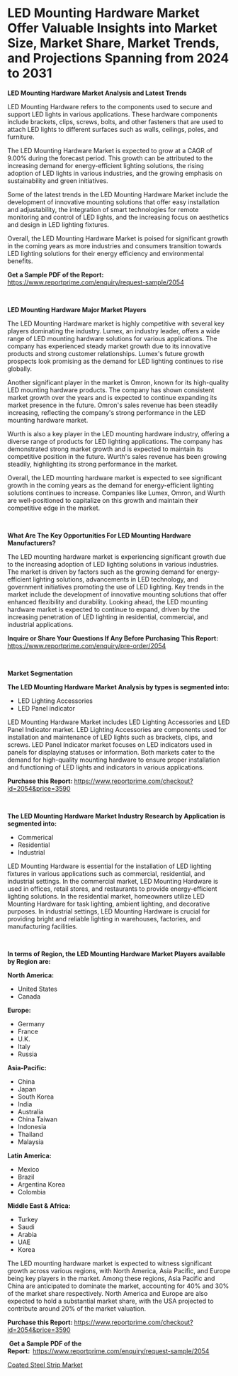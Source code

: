 <p><h1>LED Mounting Hardware Market Offer Valuable Insights into Market Size, Market Share, Market Trends, and Projections Spanning from 2024 to 2031</h1></p><p><strong>LED Mounting Hardware Market Analysis and Latest Trends</strong></p>
<p><p>LED Mounting Hardware refers to the components used to secure and support LED lights in various applications. These hardware components include brackets, clips, screws, bolts, and other fasteners that are used to attach LED lights to different surfaces such as walls, ceilings, poles, and furniture.</p><p>The LED Mounting Hardware Market is expected to grow at a CAGR of 9.00% during the forecast period. This growth can be attributed to the increasing demand for energy-efficient lighting solutions, the rising adoption of LED lights in various industries, and the growing emphasis on sustainability and green initiatives.</p><p>Some of the latest trends in the LED Mounting Hardware Market include the development of innovative mounting solutions that offer easy installation and adjustability, the integration of smart technologies for remote monitoring and control of LED lights, and the increasing focus on aesthetics and design in LED lighting fixtures.</p><p>Overall, the LED Mounting Hardware Market is poised for significant growth in the coming years as more industries and consumers transition towards LED lighting solutions for their energy efficiency and environmental benefits.</p></p>
<p><strong>Get a Sample PDF of the Report:&nbsp;</strong> <a href="https://www.reportprime.com/enquiry/request-sample/2054">https://www.reportprime.com/enquiry/request-sample/2054</a></p>
<p>&nbsp;</p>
<p><strong>LED Mounting Hardware Major Market Players</strong></p>
<p><p>The LED Mounting Hardware market is highly competitive with several key players dominating the industry. Lumex, an industry leader, offers a wide range of LED mounting hardware solutions for various applications. The company has experienced steady market growth due to its innovative products and strong customer relationships. Lumex's future growth prospects look promising as the demand for LED lighting continues to rise globally.</p><p>Another significant player in the market is Omron, known for its high-quality LED mounting hardware products. The company has shown consistent market growth over the years and is expected to continue expanding its market presence in the future. Omron's sales revenue has been steadily increasing, reflecting the company's strong performance in the LED mounting hardware market.</p><p>Wurth is also a key player in the LED mounting hardware industry, offering a diverse range of products for LED lighting applications. The company has demonstrated strong market growth and is expected to maintain its competitive position in the future. Wurth's sales revenue has been growing steadily, highlighting its strong performance in the market.</p><p>Overall, the LED mounting hardware market is expected to see significant growth in the coming years as the demand for energy-efficient lighting solutions continues to increase. Companies like Lumex, Omron, and Wurth are well-positioned to capitalize on this growth and maintain their competitive edge in the market.</p></p>
<p>&nbsp;</p>
<p><strong>What Are The Key Opportunities For LED Mounting Hardware Manufacturers?</strong></p>
<p><p>The LED mounting hardware market is experiencing significant growth due to the increasing adoption of LED lighting solutions in various industries. The market is driven by factors such as the growing demand for energy-efficient lighting solutions, advancements in LED technology, and government initiatives promoting the use of LED lighting. Key trends in the market include the development of innovative mounting solutions that offer enhanced flexibility and durability. Looking ahead, the LED mounting hardware market is expected to continue to expand, driven by the increasing penetration of LED lighting in residential, commercial, and industrial applications.</p></p>
<p><strong>Inquire or Share Your Questions If Any Before Purchasing This Report:</strong> <a href="https://www.reportprime.com/enquiry/pre-order/2054">https://www.reportprime.com/enquiry/pre-order/2054</a></p>
<p>&nbsp;</p>
<p><strong>Market Segmentation</strong></p>
<p><strong>The LED Mounting Hardware Market Analysis by types is segmented into:</strong></p>
<p><ul><li>LED Lighting Accessories</li><li>LED Panel indicator</li></ul></p>
<p><p>LED Mounting Hardware Market includes LED Lighting Accessories and LED Panel Indicator market. LED Lighting Accessories are components used for installation and maintenance of LED lights such as brackets, clips, and screws. LED Panel Indicator market focuses on LED indicators used in panels for displaying statuses or information. Both markets cater to the demand for high-quality mounting hardware to ensure proper installation and functioning of LED lights and indicators in various applications.</p></p>
<p><strong>Purchase this Report:&nbsp;</strong><a href="https://www.reportprime.com/checkout?id=2054&price=3590">https://www.reportprime.com/checkout?id=2054&price=3590</a></p>
<p>&nbsp;</p>
<p><strong>The LED Mounting Hardware Market Industry Research by Application is segmented into:</strong></p>
<p><ul><li>Commerical</li><li>Residential</li><li>Industrial</li></ul></p>
<p><p>LED Mounting Hardware is essential for the installation of LED lighting fixtures in various applications such as commercial, residential, and industrial settings. In the commercial market, LED Mounting Hardware is used in offices, retail stores, and restaurants to provide energy-efficient lighting solutions. In the residential market, homeowners utilize LED Mounting Hardware for task lighting, ambient lighting, and decorative purposes. In industrial settings, LED Mounting Hardware is crucial for providing bright and reliable lighting in warehouses, factories, and manufacturing facilities.</p></p>
<p>&nbsp;</p>
<p><strong>In terms of Region, the LED Mounting Hardware Market Players available by Region are:</strong></p>
<p>
    <p> <strong> North America: </strong>
        <ul>
            <li>United States</li>
            <li>Canada</li>
        </ul>
        </p> 
    <p> <strong> Europe: </strong>
        <ul>
            <li>Germany</li>
            <li>France</li>
            <li>U.K.</li>
            <li>Italy</li>
            <li>Russia</li>
        </ul>
        </p> 
    <p> <strong> Asia-Pacific: </strong>
        <ul>
            <li>China</li>
            <li>Japan</li>
            <li>South Korea</li>
            <li>India</li>
            <li>Australia</li>
            <li>China Taiwan</li>
            <li>Indonesia</li>
            <li>Thailand</li>
            <li>Malaysia</li>
        </ul>
        </p> 
    <p> <strong> Latin America: </strong>
        <ul>
            <li>Mexico</li>
            <li>Brazil</li>
            <li>Argentina Korea</li>
            <li>Colombia</li>
        </ul>
        </p> 
    <p> <strong> Middle East & Africa: </strong>
        <ul>
            <li>Turkey</li>
            <li>Saudi</li>
            <li>Arabia</li>
            <li>UAE</li>
            <li>Korea</li>
        </ul>
    </p>
    </p>
<p><p>The LED mounting hardware market is expected to witness significant growth across various regions, with North America, Asia Pacific, and Europe being key players in the market. Among these regions, Asia Pacific and China are anticipated to dominate the market, accounting for 40% and 30% of the market share respectively. North America and Europe are also expected to hold a substantial market share, with the USA projected to contribute around 20% of the market valuation.</p></p>
<p><strong>Purchase this Report: </strong><a href="https://www.reportprime.com/checkout?id=2054&price=3590">https://www.reportprime.com/checkout?id=2054&price=3590</a></p>
<p>&nbsp;<strong>Get a Sample PDF of the Report:&nbsp;&nbsp;</strong><a href="https://www.reportprime.com/enquiry/request-sample/2054">https://www.reportprime.com/enquiry/request-sample/2054</a></p>
<p><strong></strong></p>
<p><p><a href="https://shimmer-gardenia-37a.notion.site/Coated-Steel-Strip-Market-with-the-goal-of-estimating-the-market-size-and-future-growth-potential-of-c34c62a4362d4b2b9a472cc5c98c9dd0">Coated Steel Strip Market</a></p></p>